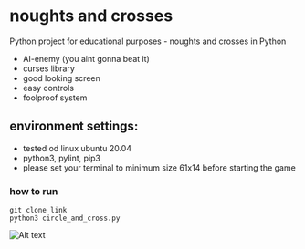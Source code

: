 # noughts and crosses
Python project for educational purposes - noughts and crosses in Python
 - AI-enemy (you aint gonna beat it)
 - curses library
 - good looking screen
 - easy controls
 - foolproof system

## environment settings:
 - tested od linux ubuntu 20.04
 - python3, pylint, pip3
 - please set your terminal to minimum size 61x14 before starting the game
 
### how to run
```
git clone link
python3 circle_and_cross.py
```

![Alt text](/readme-files/board-screen.png?raw=true "gameplay screenshop")
